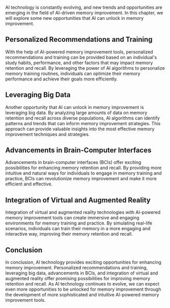 
AI technology is constantly evolving, and new trends and opportunities are emerging in the field of AI-driven memory improvement. In this chapter, we will explore some new opportunities that AI can unlock in memory improvement.

Personalized Recommendations and Training
-----------------------------------------

With the help of AI-powered memory improvement tools, personalized recommendations and training can be provided based on an individual's study habits, performance, and other factors that may impact memory retention and recall. By leveraging the power of AI algorithms to personalize memory training routines, individuals can optimize their memory performance and achieve their goals more efficiently.

Leveraging Big Data
-------------------

Another opportunity that AI can unlock in memory improvement is leveraging big data. By analyzing large amounts of data on memory retention and recall across diverse populations, AI algorithms can identify patterns and trends that can inform memory improvement strategies. This approach can provide valuable insights into the most effective memory improvement techniques and strategies.

Advancements in Brain-Computer Interfaces
-----------------------------------------

Advancements in brain-computer interfaces (BCIs) offer exciting possibilities for enhancing memory retention and recall. By providing more intuitive and natural ways for individuals to engage in memory training and practice, BCIs can revolutionize memory improvement and make it more efficient and effective.

Integration of Virtual and Augmented Reality
--------------------------------------------

Integration of virtual and augmented reality technologies with AI-powered memory improvement tools can create immersive and engaging environments for memory training and practice. By simulating real-life scenarios, individuals can train their memory in a more engaging and interactive way, improving their memory retention and recall.

Conclusion
----------

In conclusion, AI technology provides exciting opportunities for enhancing memory improvement. Personalized recommendations and training, leveraging big data, advancements in BCIs, and integration of virtual and augmented reality offer promising possibilities for improving memory retention and recall. As AI technology continues to evolve, we can expect even more opportunities to be unlocked for memory improvement through the development of more sophisticated and intuitive AI-powered memory improvement tools.
